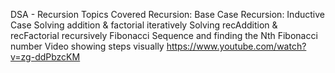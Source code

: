 DSA - Recursion
Topics Covered
Recursion: Base Case
Recursion: Inductive Case
Solving addition & factorial iteratively
Solving recAddition & recFactorial recursively
Fibonacci Sequence and finding the Nth Fibonacci number
Video showing steps visually
https://www.youtube.com/watch?v=zg-ddPbzcKM